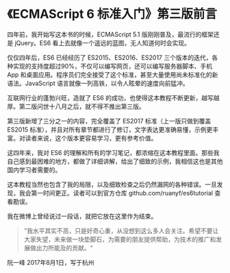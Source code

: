 # 《ECMAScript 6 标准入门》第三版前言

四年前，我开始写这本书的时候，ECMAScript 5.1 版刚刚普及，最流行的框架还是 jQuery。ES6 看上去就像一个遥远的蓝图，无人知道何时会实现。

仅仅四年后，ES6 已经经历了 ES2015、ES2016、ES2017 三个版本的迭代，各种实现的支持度超过90%，不仅可以编写网页，还可以编写服务器脚本、手机 App 和桌面应用。程序员们完全接受了这个标准，甚至大量使用尚未标准化的新语法。JavaScript 语言就像一列高铁，以令人眩晕的速度向前猛冲。

互联网行业的蓬勃兴旺，造就了 ES6 的成功，也使得这本教程不断更新，越写越厚。第二版问世十八月之后，就不得不推出第三版。

第三版新增了三分之一的内容，完全覆盖了 ES2017 标准（上一版只做到覆盖 ES2015 标准），并且对所有章节都进行了修订，文字表达更准确易懂，示例更丰富。对读者来说，这个版本更容易学习，更有参考价值。

这四年来，我对 ES6 的理解和所有的学习笔记，都浓缩在这本教程里面。那些我自己感到最困难的地方，都做了详细讲解，给出了细致的示例，我相信这也是其他国内学习者需要的。

这本教程当然也包含了我的局限，以及细致检查之后仍然漏网的各种错误。一旦发现，我会第一时间更正。读者可以到官方仓库 github.com/ruanyf/es6tutorial 查看勘误。

我在微博上曾经说过一段话，就把它放在这里作为结束。

> ”我水平其实不高，只是好奇心重，从没想到这么多人会关注。希望不要让大家失望，未来做一块垫脚石，为需要的朋友提供帮助，为技术的推广和发展做出力所能及的贡献。“

阮一峰
2017年8月1日，写于杭州